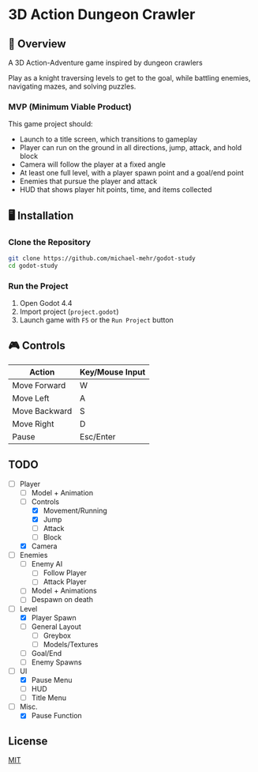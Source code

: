 # 3D Action Dungeon Crawler

## 🎯 Overview

A 3D Action-Adventure game inspired by dungeon crawlers

Play as a knight traversing levels to get to the goal, while battling enemies, navigating mazes, and solving puzzles.

### MVP (Minimum Viable Product)

This game project should:

- Launch to a title screen, which transitions to gameplay
- Player can run on the ground in all directions, jump, attack, and hold block
- Camera will follow the player at a fixed angle
- At least one full level, with a player spawn point and a goal/end point
- Enemies that pursue the player and attack
- HUD that shows player hit points, time, and items collected

## 🖥️ Installation

### Clone the Repository

```bash
git clone https://github.com/michael-mehr/godot-study
cd godot-study
```

### Run the Project

1. Open Godot 4.4
2. Import project (`project.godot`)
3. Launch game with `F5` or the `Run Project` button

## 🎮 Controls

| Action        | Key/Mouse Input |
| ------------- | --------------- |
| Move Forward  | W               |
| Move Left     | A               |
| Move Backward | S               |
| Move Right    | D               |
| Pause         | Esc/Enter       |

## TODO

- [ ] Player
  - [ ] Model + Animation
  - [ ] Controls
    - [x] Movement/Running
    - [x] Jump
    - [ ] Attack
    - [ ] Block
  - [x] Camera
- [ ] Enemies
  - [ ] Enemy AI
    - [ ] Follow Player
    - [ ] Attack Player
  - [ ] Model + Animations
  - [ ] Despawn on death
- [ ] Level
  - [x] Player Spawn
  - [ ] General Layout
    - [ ] Greybox
    - [ ] Models/Textures
  - [ ] Goal/End
  - [ ] Enemy Spawns
- [ ] UI
  - [x] Pause Menu
  - [ ] HUD
  - [ ] Title Menu
- [ ] Misc.
  - [x] Pause Function

## License

[MIT](https://choosealicense.com/licenses/mit/)
